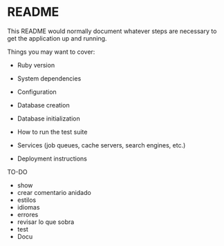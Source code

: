 # README

This README would normally document whatever steps are necessary to get the
application up and running.

Things you may want to cover:

* Ruby version

* System dependencies

* Configuration

* Database creation

* Database initialization

* How to run the test suite

* Services (job queues, cache servers, search engines, etc.)

* Deployment instructions

TO-DO
- show
- crear comentario anidado
- estilos
- idiomas
- errores
- revisar lo que sobra
- test
- Docu
